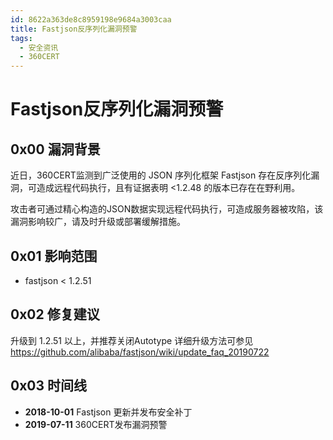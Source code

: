 ```yaml
---
id: 8622a363de8c8959198e9684a3003caa
title: Fastjson反序列化漏洞预警
tags: 
  - 安全资讯
  - 360CERT
---
```


# Fastjson反序列化漏洞预警

0x00 漏洞背景
---------


近日，360CERT监测到广泛使用的 JSON 序列化框架 Fastjson 存在反序列化漏洞，可造成远程代码执行，且有证据表明 <1.2.48 的版本已存在在野利用。


攻击者可通过精心构造的JSON数据实现远程代码执行，可造成服务器被攻陷，该漏洞影响较广，请及时升级或部署缓解措施。


0x01 影响范围
---------


* fastjson < 1.2.51


0x02 修复建议
---------


升级到 1.2.51 以上，并推荐关闭Autotype
详细升级方法可参见 <https://github.com/alibaba/fastjson/wiki/update_faq_20190722>


0x03 时间线
--------


* **2018-10-01** Fastjson 更新并发布安全补丁
* **2019-07-11** 360CERT发布漏洞预警


